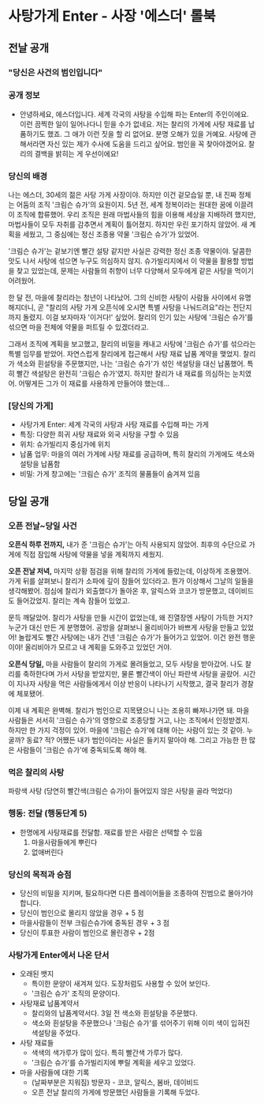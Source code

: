 # 사탕가게 Enter - 사장 '에스더' 롤북

## 전날 공개

### "당신은 사건의 범인입니다"

### 공개 정보
- 안녕하세요, 에스더입니다. 세계 각국의 사탕을 수입해 파는 Enter의 주인이에요. 이런 끔찍한 일이 일어나다니 믿을 수가 없네요. 저는 찰리의 가게에 사탕 재료를 납품하기도 했죠. 그 애가 이런 짓을 할 리 없어요. 분명 오해가 있을 거예요. 사탕에 관해서라면 자신 있는 제가 수사에 도움을 드리고 싶어요. 범인을 꼭 찾아야겠어요. 찰리의 결백을 밝히는 게 우선이에요!

### 당신의 배경
나는 에스더, 30세의 젊은 사탕 가게 사장이야. 하지만 이건 겉모습일 뿐, 내 진짜 정체는 어둠의 조직 '크림슨 슈가'의 요원이지. 5년 전, 세계 정복이라는 원대한 꿈에 이끌려 이 조직에 합류했어. 우리 조직은 원래 마법사들의 힘을 이용해 세상을 지배하려 했지만, 마법사들이 모두 자취를 감추면서 계획이 틀어졌지. 하지만 우린 포기하지 않았어. 새 계획을 세웠고, 그 중심에는 정신 조종용 약물 '크림슨 슈가'가 있었어.

'크림슨 슈가'는 겉보기엔 빨간 설탕 같지만 사실은 강력한 정신 조종 약물이야. 달콤한 맛도 나서 사탕에 섞으면 누구도 의심하지 않지. 슈가빌리지에서 이 약물을 활용할 방법을 찾고 있었는데, 문제는 사람들의 취향이 너무 다양해서 모두에게 같은 사탕을 먹이기 어려웠어.

한 달 전, 마을에 찰리라는 청년이 나타났어. 그의 신비한 사탕이 사람들 사이에서 유명해지더니, 곧 "찰리의 사탕 가게 오픈식에 오시면 특별 사탕을 나눠드려요"라는 전단지까지 돌렸지. 이걸 보자마자 '이거다!' 싶었어. 찰리의 인기 있는 사탕에 '크림슨 슈가'를 섞으면 마을 전체에 약물을 퍼트릴 수 있겠더라고.

그래서 조직에 계획을 보고했고, 찰리의 비밀을 캐내고 사탕에 '크림슨 슈가'를 섞으라는 특별 임무를 받았어. 자연스럽게 찰리에게 접근해서 사탕 재료 납품 계약을 맺었지. 찰리가 색소와 흰설탕을 주문했지만, 나는 '크림슨 슈가'가 섞인 색설탕을 대신 납품했어. 특히 빨간 색설탕은 완전히 '크림슨 슈가'였지. 하지만 찰리가 내 재료를 의심하는 눈치였어. 어떻게든 그가 이 재료를 사용하게 만들어야 했는데...

### [당신의 가게]
- 사탕가게 Enter: 세계 각국의 사탕과 사탕 재료를 수입해 파는 가게
- 특징: 다양한 희귀 사탕 재료와 외국 사탕을 구할 수 있음
- 위치: 슈가빌리지 중심가에 위치
- 납품 업무: 마을의 여러 가게에 사탕 재료를 공급하며, 특히 찰리의 가게에도 색소와 설탕을 납품함
- 비밀: 가게 창고에는 '크림슨 슈가' 조직의 물품들이 숨겨져 있음

## 당일 공개

### 오픈 전날~당일 사건
**오픈식 하루 전까지,** 내가 준 '크림슨 슈가'는 아직 사용되지 않았어. 최후의 수단으로 가게에 직접 잠입해 사탕에 약물을 넣을 계획까지 세웠지.

**오픈 전날 저녁,** 마지막 상황 점검을 위해 찰리의 가게에 들렀는데, 이상하게 조용했어. 가게 뒤를 살펴보니 찰리가 소파에 깊이 잠들어 있더라고. 뭔가 이상해서 그날의 일들을 생각해봤어. 점심에 찰리가 외출했다가 돌아온 후, 알릭스와 코코가 방문했고, 데이비드도 들어갔었지. 찰리는 계속 잠들어 있었고.

문득 깨달았어. 찰리가 사탕을 만들 시간이 없었는데, 왜 진열장엔 사탕이 가득한 거지? 누군가 대신 만든 게 분명했어. 공방을 살펴보니 올리비아가 바쁘게 사탕을 만들고 있었어! 놀랍게도 빨간 사탕에는 내가 건넨 '크림슨 슈가'가 들어가고 있었어. 이건 완전 행운이야! 올리비아가 모르고 내 계획을 도와주고 있었던 거야.

**오픈식 당일,** 마을 사람들이 찰리의 가게로 몰려들었고, 모두 사탕을 받아갔어. 나도 찰리를 축하한다며 가서 사탕을 받았지만, 물론 빨간색이 아닌 파란색 사탕을 골랐어. 시간이 지나자 사탕을 먹은 사람들에게서 이상 반응이 나타나기 시작했고, 결국 찰리가 경찰에 체포됐어.

이제 내 계획은 완벽해. 찰리가 범인으로 지목됐으니 나는 조용히 빠져나가면 돼. 마을 사람들은 서서히 '크림슨 슈가'의 영향으로 조종당할 거고, 나는 조직에서 인정받겠지. 하지만 한 가지 걱정이 있어. 마을에 '크림슨 슈가'에 대해 아는 사람이 있는 것 같아. 누굴까? 동료? 적? 어쨌든 내가 범인이라는 사실은 들키지 말아야 해. 그리고 가능한 한 많은 사람들이 '크림슨 슈가'에 중독되도록 해야 해.

### 먹은 찰리의 사탕
파랑색 사탕 (당연히 빨간색(크림슨 슈가)이 들어있지 않은 사탕을 골라 먹었다)

### 행동: 전달 (행동단계 5)
- 한명에게 사탕재료를 전달함. 재료를 받은 사람은 선택할 수 있음
  1. 마을사람들에게 뿌린다
  2. 없애버린다

### 당신의 목적과 승점
- 당신의 비밀을 지키며, 필요하다면 다른 플레이어들을 조종하여 진범으로 몰아가야 합니다.
- 당신이 범인으로 몰리지 않았을 경우 + 5 점  
- 마을사람들이 전부 크림슨슈가에 중독된 경우 + 3 점  
- 당신이 투표한 사람이 범인으로 몰린경우 + 2점

### 사탕가게 Enter에서 나온 단서
- 오래된 뱃지
  - 특이한 문양이 새겨져 있다. 도장처럼도 사용할 수 있어 보인다.
  - '크림슨 슈가' 조직의 문양이다.
- 사탕재료 납품계약서
  - 찰리와의 납품계약서다. 3일 전 색소와 흰설탕을 주문했다.
  - 색소와 흰설탕을 주문했으나 '크림슨 슈가'를 섞어주기 위해 이미 색이 입혀진 색설탕을 주었다.
- 사탕 재료들
  - 색색의 색가루가 많이 있다. 특히 빨간색 가루가 많다.
  - '크림슨 슈가'를 슈가빌리지에 뿌릴 계획을 세우고 있었다.
- 마을 사람들에 대한 기록
  - (날짜부분은 지워짐) 방문자 - 코코, 알릭스, 봄바, 데이비드
  - 오픈 전날 찰리의 가게에 방문했던 사람들을 기록해 두었다. 